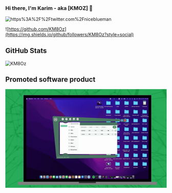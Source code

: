 
### Hi there, I'm Karim - aka [KMOZ] 👋 

![https%3A%2F%2Ftwitter.com%2Fniceblueman](https://img.shields.io/twitter/url?label=niceblueman&style=social&url=https%3A%2F%2Ftwitter.com%2Fniceblueman)

![https://github.com/KM8Oz](https://img.shields.io/github/followers/KM8Oz?style=social)

<h2>GitHub Stats</h2>
<p>
<img align="center" src="https://github-readme-stats.vercel.app/api?username=KM8Oz&show_icons=true&theme=gotham" alt="KM8Oz" />
</p>
<h2>Promoted software product</h2>
<a href="https://vignette.kmoz.dev">
  <img align="center" src="https://raw.githubusercontent.com/KM8Oz/KM8Oz/main/Screen%20Shot%202022-09-05%20at%2011.58.04%20AM.png" />
</a>

